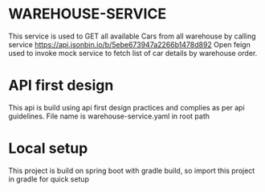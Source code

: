 # WAREHOUSE-SERVICE

This service is used to GET all available Cars from all warehouse by calling service https://api.jsonbin.io/b/5ebe673947a2266b1478d892
Open feign used to invoke mock service to fetch list of car details by warehouse order.

# API first design
This api is build using api first design practices and complies as per api guidelines. File name is warehouse-service.yaml in root path

# Local setup
This project is build on spring boot with gradle build, so import this project in gradle for quick setup
